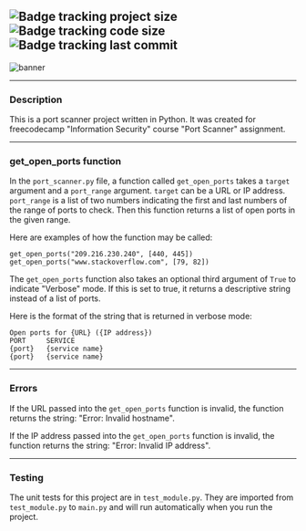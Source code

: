 ![Badge tracking project size](https://img.shields.io/github/repo-size/Preffet/Python-port-scanner?color=%23611487)![Badge tracking code size](https://img.shields.io/github/languages/code-size/Preffet/Python-port-scanner?color=%23361487)![Badge tracking last commit](https://img.shields.io/github/last-commit/Preffet/Python-port-scanner?color=%23142d87)
-----------------------------------------------------------------------------

![banner](https://user-images.githubusercontent.com/84241003/161392493-8540fc6d-930c-458f-a33a-4fce3da2f3a7.png)

-----------------------------------------------------------------------------
### Description

This is a port scanner project written in Python. It was created for freecodecamp "Information Security" course "Port Scanner" assignment. 

-----------------------------------------------------------------------------
### get_open_ports function

In the `port_scanner.py` file, a function called `get_open_ports` takes a `target` argument and a `port_range` argument. `target` can be a URL or IP address. `port_range` is a list of two numbers indicating the first and last numbers of the range of ports to check. Then this function returns a list of open ports in the given range.

Here are examples of how the function may be called:
```
get_open_ports("209.216.230.240", [440, 445])
get_open_ports("www.stackoverflow.com", [79, 82])
```

The `get_open_ports` function also takes an optional third argument of `True` to indicate "Verbose" mode. If this is set to true, it returns a descriptive string instead of a list of ports.

Here is the format of the string that is returned in verbose mode:
```
Open ports for {URL} ({IP address})
PORT     SERVICE
{port}   {service name}
{port}   {service name}
```

-----------------------------------------------------------------------------
### Errors

If the URL passed into the `get_open_ports` function is invalid, the function returns the string: "Error: Invalid hostname".

If the IP address passed into the `get_open_ports` function is invalid, the function returns the string: "Error:  Invalid IP address".


-----------------------------------------------------------------------------
### Testing 

The unit tests for this project are in `test_module.py`. They are imported from `test_module.py` to `main.py` and will run automatically when you run the project.

